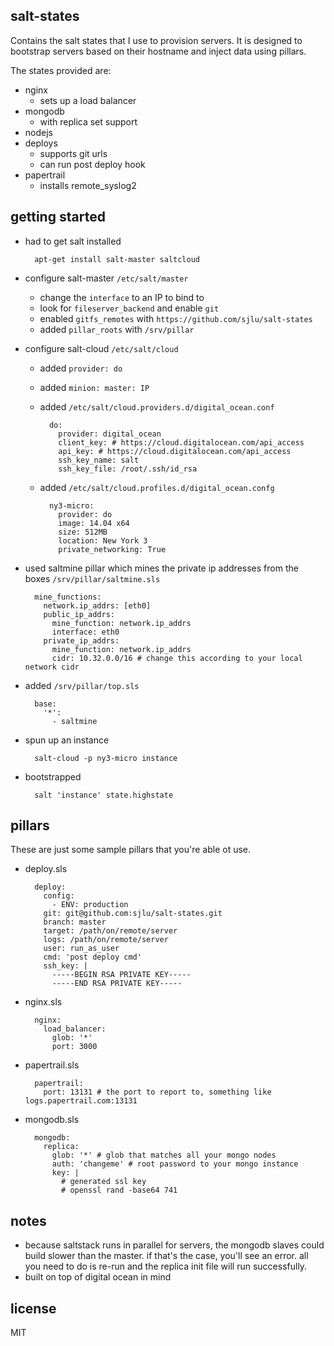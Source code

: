 ## salt-states

Contains the salt states that I use to provision servers. It is designed to bootstrap servers based on their hostname and inject data using pillars.

The states provided are:
* nginx
  * sets up a load balancer
* mongodb
  * with replica set support
* nodejs
* deploys
  * supports git urls
  * can run post deploy hook
* papertrail
  * installs remote_syslog2

## getting started

* had to get salt installed

        apt-get install salt-master saltcloud

* configure salt-master `/etc/salt/master`
  * change the `interface` to an IP to bind to
  * look for `fileserver_backend` and enable `git`
  * enabled `gitfs_remotes` with `https://github.com/sjlu/salt-states`
  * added `pillar_roots` with `/srv/pillar`

* configure salt-cloud `/etc/salt/cloud`
  * added `provider: do`
  * added `minion: master: IP`
  * added `/etc/salt/cloud.providers.d/digital_ocean.conf`

          do:
            provider: digital_ocean
            client_key: # https://cloud.digitalocean.com/api_access
            api_key: # https://cloud.digitalocean.com/api_access
            ssh_key_name: salt
            ssh_key_file: /root/.ssh/id_rsa

  * added `/etc/salt/cloud.profiles.d/digital_ocean.confg`

          ny3-micro:
            provider: do
            image: 14.04 x64
            size: 512MB
            location: New York 3
            private_networking: True

* used saltmine pillar which mines the private ip addresses from the boxes `/srv/pillar/saltmine.sls`

        mine_functions:
          network.ip_addrs: [eth0]
          public_ip_addrs:
            mine_function: network.ip_addrs
            interface: eth0
          private_ip_addrs:
            mine_function: network.ip_addrs
            cidr: 10.32.0.0/16 # change this according to your local network cidr

* added `/srv/pillar/top.sls`

        base:
          '*':
            - saltmine

* spun up an instance

        salt-cloud -p ny3-micro instance

* bootstrapped

        salt 'instance' state.highstate

## pillars

These are just some sample pillars that you're able ot use.

* deploy.sls

        deploy:
          config:
            - ENV: production
          git: git@github.com:sjlu/salt-states.git
          branch: master
          target: /path/on/remote/server
          logs: /path/on/remote/server
          user: run_as_user
          cmd: 'post deploy cmd'
          ssh_key: |
            -----BEGIN RSA PRIVATE KEY-----
            -----END RSA PRIVATE KEY-----

* nginx.sls

        nginx:
          load_balancer:
            glob: '*'
            port: 3000

* papertrail.sls

        papertrail:
          port: 13131 # the port to report to, something like logs.papertrail.com:13131

* mongodb.sls

        mongodb:
          replica:
            glob: '*' # glob that matches all your mongo nodes
            auth: 'changeme' # root password to your mongo instance
            key: |
              # generated ssl key
              # openssl rand -base64 741

## notes

* because saltstack runs in parallel for servers, the mongodb slaves could build slower than the master. if that's the case, you'll see an error. all you need to do is re-run and the replica init file will run successfully.
* built on top of digital ocean in mind

## license

MIT
